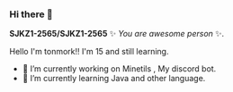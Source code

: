 ### Hi there 👋


**SJKZ1-2565/SJKZ1-2565** ✨ _You are awesome person_ ✨.

Hello I'm tonmork!! I'm 15 and still learning.

- 🔭 I’m currently working on Minetils , My discord bot.
- 🌱 I’m currently learning Java and other language.

